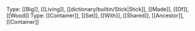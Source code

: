 Type: [[Big]], [[Living]], [[dictionary/builtin/Stick|Stick]], [[Made]], [[Of]], [[Wood]]
Type: [[Container]], [[Set]], [[With]], [[Shared]], [[Ancestor]], [[Container]]